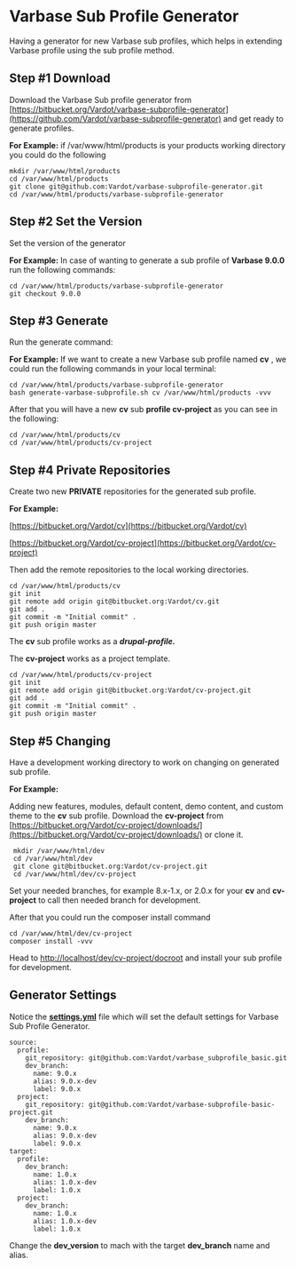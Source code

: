 # Varbase Sub Profile Generator

Having a generator for new Varbase sub profiles, which helps in extending Varbase profile using the sub profile method.

## Step \#1 Download

Download the Varbase Sub profile generator from [https://bitbucket.org/Vardot/varbase-subprofile-generator](https://github.com/Vardot/varbase-subprofile-generator) and get ready to generate profiles.

**For Example:** if /var/www/html/products is your products working directory you could do the following

```text
mkdir /var/www/html/products
cd /var/www/html/products
git clone git@github.com:Vardot/varbase-subprofile-generator.git
cd /var/www/html/products/varbase-subprofile-generator
```

## Step \#2 Set the Version

Set the version of the generator

**For Example:** In case of wanting to generate a sub profile of **Varbase 9.0.0** run the following commands:

```text
cd /var/www/html/products/varbase-subprofile-generator
git checkout 9.0.0
```

## Step \#3 Generate

Run the generate command:

**For Example:** If we want to create a new Varbase sub profile named **cv** , we could run the following commands in your local terminal:

```text
cd /var/www/html/products/varbase-subprofile-generator
bash generate-varbase-subprofile.sh cv /var/www/html/products -vvv
```

After that you will have a new **cv** sub **profile cv-project** as you can see in the following:

```text
cd /var/www/html/products/cv
cd /var/www/html/products/cv-project

```

## Step \#4 Private Repositories

Create two new **PRIVATE** repositories for the generated sub profile.

**For Example:**

[https://bitbucket.org/Vardot/cv](https://bitbucket.org/Vardot/cv)

[https://bitbucket.org/Vardot/cv-project](https://bitbucket.org/Vardot/cv-project)

Then add the remote repositories to the local working directories.

```text
cd /var/www/html/products/cv
git init
git remote add origin git@bitbucket.org:Vardot/cv.git
git add .
git commit -m "Initial commit" .
git push origin master
```

The **cv** sub profile works as a _**drupal-profile.**_

The **cv-project** works as a project template.

```text
cd /var/www/html/products/cv-project
git init
git remote add origin git@bitbucket.org:Vardot/cv-project.git
git add .
git commit -m "Initial commit" .
git push origin master
```

## Step \#5 Changing 

Have a development working directory to work on changing on generated sub profile.

**For Example:** 

Adding new features, modules, default content, demo content, and custom theme to the **cv** sub profile. Download the **cv-project** from [https://bitbucket.org/Vardot/cv-project/downloads/](https://bitbucket.org/Vardot/cv-project/downloads/) or clone it.

```text
 mkdir /var/www/html/dev
 cd /var/www/html/dev
 git clone git@bitbucket.org:Vardot/cv-project.git
 cd /var/www/html/dev/cv-project
```

Set your needed branches, for example 8.x-1.x, or 2.0.x for your **cv** and **cv-project** to call then needed branch for development.

After that you could run the composer install command

```text
cd /var/www/html/dev/cv-project
composer install -vvv
```

Head to [http://localhost/dev/cv-project/docroot](http://localhost/dev/cv-project/docroot) and install your sub profile for development.

## Generator Settings

Notice the [**settings.yml**](https://github.com/Vardot/varbase-subprofile-generator/blob/9.0.x/settings.yml) file which will set the default settings for Varbase Sub Profile Generator.

```text
source:
  profile:
    git_repository: git@github.com:Vardot/varbase_subprofile_basic.git
    dev_branch:
      name: 9.0.x
      alias: 9.0.x-dev
      label: 9.0.x
  project:
    git_repository: git@github.com:Vardot/varbase-subprofile-basic-project.git
    dev_branch:
      name: 9.0.x
      alias: 9.0.x-dev
      label: 9.0.x
target:
  profile:
    dev_branch:
      name: 1.0.x
      alias: 1.0.x-dev
      label: 1.0.x
  project:
    dev_branch:
      name: 1.0.x
      alias: 1.0.x-dev
      label: 1.0.x
```

Change the **dev\_version** to mach with the target **dev\_branch** name and alias.

